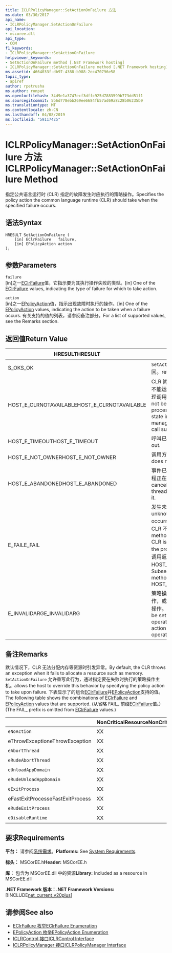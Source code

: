 ```yaml
---
title: ICLRPolicyManager::SetActionOnFailure 方法
ms.date: 03/30/2017
api_name:
- ICLRPolicyManager.SetActionOnFailure
api_location:
- mscoree.dll
api_type:
- COM
f1_keywords:
- ICLRPolicyManager::SetActionOnFailure
helpviewer_keywords:
- SetActionOnFailure method [.NET Framework hosting]
- ICLRPolicyManager::SetActionOnFailure method [.NET Framework hosting]
ms.assetid: 4664033f-db97-4388-b988-2ec470796e58
topic_type:
- apiref
author: rpetrusha
ms.author: ronpet
ms.openlocfilehash: 34d9e1a3747ecf3dffc925d7883599b773dd51f1
ms.sourcegitcommit: 5b6d778ebb269ee6684fb57ad69a8c28b06235b9
ms.translationtype: MT
ms.contentlocale: zh-CN
ms.lasthandoff: 04/08/2019
ms.locfileid: "59117425"
---
```

# <a name="iclrpolicymanagersetactiononfailure-method"></a><span data-ttu-id="f65f4-102">ICLRPolicyManager::SetActionOnFailure 方法</span><span class="sxs-lookup"><span data-stu-id="f65f4-102">ICLRPolicyManager::SetActionOnFailure Method</span></span>
<span data-ttu-id="f65f4-103">指定公共语言运行时 (CLR) 指定的故障发生时应执行的策略操作。</span><span class="sxs-lookup"><span data-stu-id="f65f4-103">Specifies the policy action the common language runtime (CLR) should take when the specified failure occurs.</span></span>  
  
## <a name="syntax"></a><span data-ttu-id="f65f4-104">语法</span><span class="sxs-lookup"><span data-stu-id="f65f4-104">Syntax</span></span>  
  
```  
HRESULT SetActionOnFailure (  
    [in] EClrFailure   failure,  
    [in] EPolicyAction action  
);  
```  
  
## <a name="parameters"></a><span data-ttu-id="f65f4-105">参数</span><span class="sxs-lookup"><span data-stu-id="f65f4-105">Parameters</span></span>  
 `failure`  
 <span data-ttu-id="f65f4-106">[in]之一[EClrFailure](../../../../docs/framework/unmanaged-api/hosting/eclrfailure-enumeration.md)值，它指示要为其执行操作失败的类型。</span><span class="sxs-lookup"><span data-stu-id="f65f4-106">[in] One of the [EClrFailure](../../../../docs/framework/unmanaged-api/hosting/eclrfailure-enumeration.md) values, indicating the type of failure for which to take action.</span></span>  
  
 `action`  
 <span data-ttu-id="f65f4-107">[in]之一[EPolicyAction](../../../../docs/framework/unmanaged-api/hosting/epolicyaction-enumeration.md)值，指示出现故障时执行的操作。</span><span class="sxs-lookup"><span data-stu-id="f65f4-107">[in] One of the [EPolicyAction](../../../../docs/framework/unmanaged-api/hosting/epolicyaction-enumeration.md) values, indicating the action to be taken when a failure occurs.</span></span> <span data-ttu-id="f65f4-108">有关支持的值的列表，请参阅备注部分。</span><span class="sxs-lookup"><span data-stu-id="f65f4-108">For a list of supported values, see the Remarks section.</span></span>  
  
## <a name="return-value"></a><span data-ttu-id="f65f4-109">返回值</span><span class="sxs-lookup"><span data-stu-id="f65f4-109">Return Value</span></span>  
  
|<span data-ttu-id="f65f4-110">HRESULT</span><span class="sxs-lookup"><span data-stu-id="f65f4-110">HRESULT</span></span>|<span data-ttu-id="f65f4-111">描述</span><span class="sxs-lookup"><span data-stu-id="f65f4-111">Description</span></span>|  
|-------------|-----------------|  
|<span data-ttu-id="f65f4-112">S_OK</span><span class="sxs-lookup"><span data-stu-id="f65f4-112">S_OK</span></span>|`SetActionOnFailure` <span data-ttu-id="f65f4-113">已成功返回。</span><span class="sxs-lookup"><span data-stu-id="f65f4-113">returned successfully.</span></span>|  
|<span data-ttu-id="f65f4-114">HOST_E_CLRNOTAVAILABLE</span><span class="sxs-lookup"><span data-stu-id="f65f4-114">HOST_E_CLRNOTAVAILABLE</span></span>|<span data-ttu-id="f65f4-115">CLR 尚未加载到进程中，或处于不能运行托管的代码或已成功处理调用的状态。</span><span class="sxs-lookup"><span data-stu-id="f65f4-115">The CLR has not been loaded into a process, or the CLR is in a state in which it cannot run managed code or process the call successfully.</span></span>|  
|<span data-ttu-id="f65f4-116">HOST_E_TIMEOUT</span><span class="sxs-lookup"><span data-stu-id="f65f4-116">HOST_E_TIMEOUT</span></span>|<span data-ttu-id="f65f4-117">呼叫已超时。</span><span class="sxs-lookup"><span data-stu-id="f65f4-117">The call timed out.</span></span>|  
|<span data-ttu-id="f65f4-118">HOST_E_NOT_OWNER</span><span class="sxs-lookup"><span data-stu-id="f65f4-118">HOST_E_NOT_OWNER</span></span>|<span data-ttu-id="f65f4-119">调用方不拥有该锁。</span><span class="sxs-lookup"><span data-stu-id="f65f4-119">The caller does not own the lock.</span></span>|  
|<span data-ttu-id="f65f4-120">HOST_E_ABANDONED</span><span class="sxs-lookup"><span data-stu-id="f65f4-120">HOST_E_ABANDONED</span></span>|<span data-ttu-id="f65f4-121">事件已取消时被阻塞的线程或纤程正在等待它。</span><span class="sxs-lookup"><span data-stu-id="f65f4-121">An event was canceled while a blocked thread or fiber was waiting on it.</span></span>|  
|<span data-ttu-id="f65f4-122">E_FAIL</span><span class="sxs-lookup"><span data-stu-id="f65f4-122">E_FAIL</span></span>|<span data-ttu-id="f65f4-123">发生未知的灾难性故障。</span><span class="sxs-lookup"><span data-stu-id="f65f4-123">An unknown catastrophic failure occurred.</span></span> <span data-ttu-id="f65f4-124">方法返回 E_FAIL 后，CLR 不再在进程中使用。</span><span class="sxs-lookup"><span data-stu-id="f65f4-124">After a method returns E_FAIL, the CLR is no longer usable within the process.</span></span> <span data-ttu-id="f65f4-125">对托管方法的后续调用返回 HOST_E_CLRNOTAVAILABLE。</span><span class="sxs-lookup"><span data-stu-id="f65f4-125">Subsequent calls to hosting methods return HOST_E_CLRNOTAVAILABLE.</span></span>|  
|<span data-ttu-id="f65f4-126">E_INVALIDARG</span><span class="sxs-lookup"><span data-stu-id="f65f4-126">E_INVALIDARG</span></span>|<span data-ttu-id="f65f4-127">策略操作不能设置为指定的操作，或为操作指定了无效的策略操作。</span><span class="sxs-lookup"><span data-stu-id="f65f4-127">A policy action cannot be set for the specified operation, or an invalid policy action was specified for the operation.</span></span>|  
  
## <a name="remarks"></a><span data-ttu-id="f65f4-128">备注</span><span class="sxs-lookup"><span data-stu-id="f65f4-128">Remarks</span></span>  
 <span data-ttu-id="f65f4-129">默认情况下，CLR 无法分配内存等资源时引发异常。</span><span class="sxs-lookup"><span data-stu-id="f65f4-129">By default, the CLR throws an exception when it fails to allocate a resource such as memory.</span></span> `SetActionOnFailure` <span data-ttu-id="f65f4-130">允许重写此行为，通过指定要在失败时执行的策略操作主机。</span><span class="sxs-lookup"><span data-stu-id="f65f4-130">allows the host to override this behavior by specifying the policy action to take upon failure.</span></span> <span data-ttu-id="f65f4-131">下表显示了的组合[EClrFailure](../../../../docs/framework/unmanaged-api/hosting/eclrfailure-enumeration.md)并[EPolicyAction](../../../../docs/framework/unmanaged-api/hosting/epolicyaction-enumeration.md)支持的值。</span><span class="sxs-lookup"><span data-stu-id="f65f4-131">The following table shows the combinations of [EClrFailure](../../../../docs/framework/unmanaged-api/hosting/eclrfailure-enumeration.md) and [EPolicyAction](../../../../docs/framework/unmanaged-api/hosting/epolicyaction-enumeration.md) values that are supported.</span></span> <span data-ttu-id="f65f4-132">(从省略 FAIL_ 前缀[EClrFailure](../../../../docs/framework/unmanaged-api/hosting/eclrfailure-enumeration.md)值。)</span><span class="sxs-lookup"><span data-stu-id="f65f4-132">(The FAIL_ prefix is omitted from [EClrFailure](../../../../docs/framework/unmanaged-api/hosting/eclrfailure-enumeration.md) values.)</span></span>  
  
||<span data-ttu-id="f65f4-133">NonCriticalResource</span><span class="sxs-lookup"><span data-stu-id="f65f4-133">NonCriticalResource</span></span>|<span data-ttu-id="f65f4-134">CriticalResource</span><span class="sxs-lookup"><span data-stu-id="f65f4-134">CriticalResource</span></span>|<span data-ttu-id="f65f4-135">FatalRuntime</span><span class="sxs-lookup"><span data-stu-id="f65f4-135">FatalRuntime</span></span>|<span data-ttu-id="f65f4-136">OrphanedLock</span><span class="sxs-lookup"><span data-stu-id="f65f4-136">OrphanedLock</span></span>|<span data-ttu-id="f65f4-137">StackOverflow</span><span class="sxs-lookup"><span data-stu-id="f65f4-137">StackOverflow</span></span>|<span data-ttu-id="f65f4-138">AccessViolation</span><span class="sxs-lookup"><span data-stu-id="f65f4-138">AccessViolation</span></span>|<span data-ttu-id="f65f4-139">CodeContract</span><span class="sxs-lookup"><span data-stu-id="f65f4-139">CodeContract</span></span>|  
|-|-------------------------|----------------------|------------------|------------------|-------------------|---------------------|------------------|  
|`eNoAction`|<span data-ttu-id="f65f4-140">X</span><span class="sxs-lookup"><span data-stu-id="f65f4-140">X</span></span>|<span data-ttu-id="f65f4-141">X</span><span class="sxs-lookup"><span data-stu-id="f65f4-141">X</span></span>||||<span data-ttu-id="f65f4-142">不可用</span><span class="sxs-lookup"><span data-stu-id="f65f4-142">N/A</span></span>||  
|<span data-ttu-id="f65f4-143">eThrowException</span><span class="sxs-lookup"><span data-stu-id="f65f4-143">eThrowException</span></span>|<span data-ttu-id="f65f4-144">X</span><span class="sxs-lookup"><span data-stu-id="f65f4-144">X</span></span>|<span data-ttu-id="f65f4-145">X</span><span class="sxs-lookup"><span data-stu-id="f65f4-145">X</span></span>||||<span data-ttu-id="f65f4-146">不可用</span><span class="sxs-lookup"><span data-stu-id="f65f4-146">N/A</span></span>||  
|`eAbortThread`|<span data-ttu-id="f65f4-147">X</span><span class="sxs-lookup"><span data-stu-id="f65f4-147">X</span></span>|<span data-ttu-id="f65f4-148">X</span><span class="sxs-lookup"><span data-stu-id="f65f4-148">X</span></span>||||<span data-ttu-id="f65f4-149">不可用</span><span class="sxs-lookup"><span data-stu-id="f65f4-149">N/A</span></span>|<span data-ttu-id="f65f4-150">X</span><span class="sxs-lookup"><span data-stu-id="f65f4-150">X</span></span>|  
|`eRudeAbortThread`|<span data-ttu-id="f65f4-151">X</span><span class="sxs-lookup"><span data-stu-id="f65f4-151">X</span></span>|<span data-ttu-id="f65f4-152">X</span><span class="sxs-lookup"><span data-stu-id="f65f4-152">X</span></span>||||<span data-ttu-id="f65f4-153">不可用</span><span class="sxs-lookup"><span data-stu-id="f65f4-153">N/A</span></span>|<span data-ttu-id="f65f4-154">X</span><span class="sxs-lookup"><span data-stu-id="f65f4-154">X</span></span>|  
|`eUnloadAppDomain`|<span data-ttu-id="f65f4-155">X</span><span class="sxs-lookup"><span data-stu-id="f65f4-155">X</span></span>|<span data-ttu-id="f65f4-156">X</span><span class="sxs-lookup"><span data-stu-id="f65f4-156">X</span></span>||<span data-ttu-id="f65f4-157">X</span><span class="sxs-lookup"><span data-stu-id="f65f4-157">X</span></span>||<span data-ttu-id="f65f4-158">不可用</span><span class="sxs-lookup"><span data-stu-id="f65f4-158">N/A</span></span>|<span data-ttu-id="f65f4-159">X</span><span class="sxs-lookup"><span data-stu-id="f65f4-159">X</span></span>|  
|`eRudeUnloadAppDomain`|<span data-ttu-id="f65f4-160">X</span><span class="sxs-lookup"><span data-stu-id="f65f4-160">X</span></span>|<span data-ttu-id="f65f4-161">X</span><span class="sxs-lookup"><span data-stu-id="f65f4-161">X</span></span>||<span data-ttu-id="f65f4-162">X</span><span class="sxs-lookup"><span data-stu-id="f65f4-162">X</span></span>|<span data-ttu-id="f65f4-163">X</span><span class="sxs-lookup"><span data-stu-id="f65f4-163">X</span></span>|<span data-ttu-id="f65f4-164">不可用</span><span class="sxs-lookup"><span data-stu-id="f65f4-164">N/A</span></span>|<span data-ttu-id="f65f4-165">X</span><span class="sxs-lookup"><span data-stu-id="f65f4-165">X</span></span>|  
|`eExitProcess`|<span data-ttu-id="f65f4-166">X</span><span class="sxs-lookup"><span data-stu-id="f65f4-166">X</span></span>|<span data-ttu-id="f65f4-167">X</span><span class="sxs-lookup"><span data-stu-id="f65f4-167">X</span></span>||<span data-ttu-id="f65f4-168">X</span><span class="sxs-lookup"><span data-stu-id="f65f4-168">X</span></span>|<span data-ttu-id="f65f4-169">X</span><span class="sxs-lookup"><span data-stu-id="f65f4-169">X</span></span>|<span data-ttu-id="f65f4-170">不可用</span><span class="sxs-lookup"><span data-stu-id="f65f4-170">N/A</span></span>|<span data-ttu-id="f65f4-171">X</span><span class="sxs-lookup"><span data-stu-id="f65f4-171">X</span></span>|  
|<span data-ttu-id="f65f4-172">eFastExitProcess</span><span class="sxs-lookup"><span data-stu-id="f65f4-172">eFastExitProcess</span></span>|<span data-ttu-id="f65f4-173">X</span><span class="sxs-lookup"><span data-stu-id="f65f4-173">X</span></span>|<span data-ttu-id="f65f4-174">X</span><span class="sxs-lookup"><span data-stu-id="f65f4-174">X</span></span>||<span data-ttu-id="f65f4-175">X</span><span class="sxs-lookup"><span data-stu-id="f65f4-175">X</span></span>|<span data-ttu-id="f65f4-176">X</span><span class="sxs-lookup"><span data-stu-id="f65f4-176">X</span></span>|<span data-ttu-id="f65f4-177">不可用</span><span class="sxs-lookup"><span data-stu-id="f65f4-177">N/A</span></span>||  
|`eRudeExitProcess`|<span data-ttu-id="f65f4-178">X</span><span class="sxs-lookup"><span data-stu-id="f65f4-178">X</span></span>|<span data-ttu-id="f65f4-179">X</span><span class="sxs-lookup"><span data-stu-id="f65f4-179">X</span></span>|<span data-ttu-id="f65f4-180">X</span><span class="sxs-lookup"><span data-stu-id="f65f4-180">X</span></span>|<span data-ttu-id="f65f4-181">X</span><span class="sxs-lookup"><span data-stu-id="f65f4-181">X</span></span>|<span data-ttu-id="f65f4-182">X</span><span class="sxs-lookup"><span data-stu-id="f65f4-182">X</span></span>|<span data-ttu-id="f65f4-183">不可用</span><span class="sxs-lookup"><span data-stu-id="f65f4-183">N/A</span></span>||  
|`eDisableRuntime`|<span data-ttu-id="f65f4-184">X</span><span class="sxs-lookup"><span data-stu-id="f65f4-184">X</span></span>|<span data-ttu-id="f65f4-185">X</span><span class="sxs-lookup"><span data-stu-id="f65f4-185">X</span></span>|<span data-ttu-id="f65f4-186">X</span><span class="sxs-lookup"><span data-stu-id="f65f4-186">X</span></span>|<span data-ttu-id="f65f4-187">X</span><span class="sxs-lookup"><span data-stu-id="f65f4-187">X</span></span>|<span data-ttu-id="f65f4-188">X</span><span class="sxs-lookup"><span data-stu-id="f65f4-188">X</span></span>|<span data-ttu-id="f65f4-189">不可用</span><span class="sxs-lookup"><span data-stu-id="f65f4-189">N/A</span></span>||  
  
## <a name="requirements"></a><span data-ttu-id="f65f4-190">要求</span><span class="sxs-lookup"><span data-stu-id="f65f4-190">Requirements</span></span>  
 <span data-ttu-id="f65f4-191">**平台：** 请参阅[系统需求](../../../../docs/framework/get-started/system-requirements.md)。</span><span class="sxs-lookup"><span data-stu-id="f65f4-191">**Platforms:** See [System Requirements](../../../../docs/framework/get-started/system-requirements.md).</span></span>  
  
 <span data-ttu-id="f65f4-192">**标头：** MSCorEE.h</span><span class="sxs-lookup"><span data-stu-id="f65f4-192">**Header:** MSCorEE.h</span></span>  
  
 <span data-ttu-id="f65f4-193">**库：** 包含为 MSCorEE.dll 中的资源</span><span class="sxs-lookup"><span data-stu-id="f65f4-193">**Library:** Included as a resource in MSCorEE.dll</span></span>  
  
 **<span data-ttu-id="f65f4-194">.NET Framework 版本：</span><span class="sxs-lookup"><span data-stu-id="f65f4-194">.NET Framework Versions:</span></span>** [!INCLUDE[net_current_v20plus](../../../../includes/net-current-v20plus-md.md)]  
  
## <a name="see-also"></a><span data-ttu-id="f65f4-195">请参阅</span><span class="sxs-lookup"><span data-stu-id="f65f4-195">See also</span></span>

- [<span data-ttu-id="f65f4-196">EClrFailure 枚举</span><span class="sxs-lookup"><span data-stu-id="f65f4-196">EClrFailure Enumeration</span></span>](../../../../docs/framework/unmanaged-api/hosting/eclrfailure-enumeration.md)
- [<span data-ttu-id="f65f4-197">EPolicyAction 枚举</span><span class="sxs-lookup"><span data-stu-id="f65f4-197">EPolicyAction Enumeration</span></span>](../../../../docs/framework/unmanaged-api/hosting/epolicyaction-enumeration.md)
- [<span data-ttu-id="f65f4-198">ICLRControl 接口</span><span class="sxs-lookup"><span data-stu-id="f65f4-198">ICLRControl Interface</span></span>](../../../../docs/framework/unmanaged-api/hosting/iclrcontrol-interface.md)
- [<span data-ttu-id="f65f4-199">ICLRPolicyManager 接口</span><span class="sxs-lookup"><span data-stu-id="f65f4-199">ICLRPolicyManager Interface</span></span>](../../../../docs/framework/unmanaged-api/hosting/iclrpolicymanager-interface.md)
